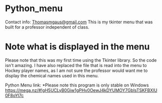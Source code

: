# Python_menu
Contact info: Thomasmgaus@gmail.com
This is my tkinter menu that was built for a professor independent of class.
# Note what is displayed in the menu
Please note that this was my first time using the Tkinter library. So the code isn't amazing. I have also replaced the file that is read into the menu to Hockey player names, as I am not sure the professor would want me to display the chemical names used in this menu.

Python Menu link: *Please note this program is only stable on Windows
https://mega.nz/#!gH5UCLyB0Giw1gPHv0OewJ4kDYUMOY7GbIsTSKFBXlU0F8oYl7c
